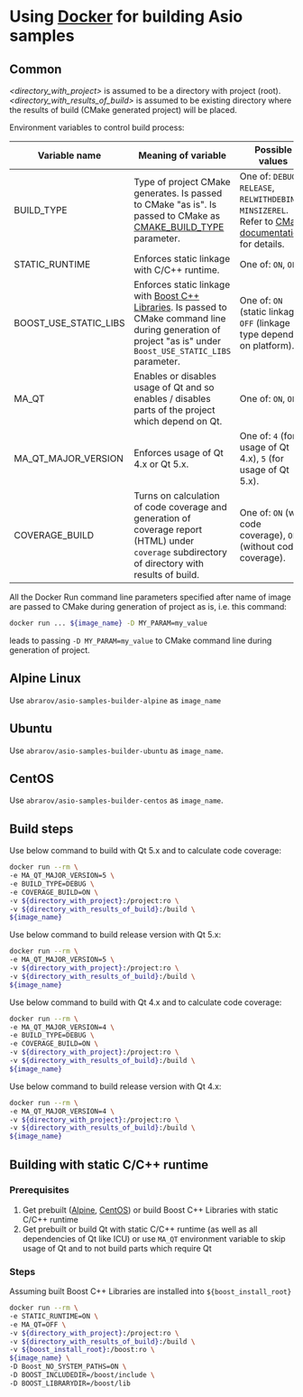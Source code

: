 # Using [Docker](https://docs.docker.com/) for building Asio samples

## Common

_&lt;directory_with_project&gt;_ is assumed to be a directory with project (root). 
_&lt;directory_with_results_of_build&gt;_ is assumed to be existing directory where the results of build (CMake generated project) will be placed.

Environment variables to control build process:

| Variable name  | Meaning of variable | Possible values | Default value  | Comments  |
|---|---|---|---|---|
| BUILD_TYPE | Type of project CMake generates. Is passed to CMake "as is". Is passed to CMake as [CMAKE_BUILD_TYPE](https://cmake.org/cmake/help/v3.0/variable/CMAKE_BUILD_TYPE.html) parameter. | One of: `DEBUG`,  `RELEASE`,  `RELWITHDEBINFO`, `MINSIZEREL`. Refer to [CMake documentation](https://cmake.org/cmake/help/v3.0/variable/CMAKE_BUILD_TYPE.html) for details. | `RELEASE` | Use `DEBUG` if calculating code coverage. |
| STATIC_RUNTIME | Enforces static linkage with C/C++ runtime. | One of: `ON`, `OFF`. | `OFF` |   |
| BOOST_USE_STATIC_LIBS | Enforces static linkage with [Boost C++ Libraries](http://www.boost.org/). Is passed to CMake command line during generation of project "as is" under `Boost_USE_STATIC_LIBS` parameter. | One of: `ON` (static linkage), `OFF` (linkage type depends on platform). | `ON` | Refer to documentation of [FindBoost](https://cmake.org/cmake/help/v3.0/module/FindBoost.html) CMake module for details about `Boost_USE_STATIC_LIBS`. |
| MA_QT | Enables or disables usage of Qt and so enables / disables parts of the project which depend on Qt. | One of: `ON`, `OFF`. | `ON` |   |
| MA_QT_MAJOR_VERSION | Enforces usage of Qt 4.x or Qt 5.x. | One of: `4` (for usage of Qt 4.x), `5` (for usage of Qt 5.x). | `5` | Is ignored if `MA_QT == OFF`. |
| COVERAGE_BUILD | Turns on calculation of code coverage and generation of coverage report (HTML) under `coverage` subdirectory of directory with results of build. | One of: `ON` (with code coverage), `OFF` (without code coverage). | `OFF` | It's recommended to calculate code coverage with debug build, i.e. with `BUILD_TYPE == DEBUG`. |

All the Docker Run command line parameters specified after name of image are passed to CMake during generation of project as is, i.e. this command:

```bash
docker run ... ${image_name} -D MY_PARAM=my_value
```

leads to passing `-D MY_PARAM=my_value` to CMake command line during generation of project.

## Alpine Linux

Use `abrarov/asio-samples-builder-alpine` as `image_name`

## Ubuntu

Use `abrarov/asio-samples-builder-ubuntu` as `image_name`.

## CentOS

Use `abrarov/asio-samples-builder-centos` as `image_name`.

## Build steps

Use below command to build with Qt 5.x and to calculate code coverage:

```bash
docker run --rm \
-e MA_QT_MAJOR_VERSION=5 \
-e BUILD_TYPE=DEBUG \
-e COVERAGE_BUILD=ON \
-v ${directory_with_project}:/project:ro \
-v ${directory_with_results_of_build}:/build \
${image_name}
```

Use below command to build release version with Qt 5.x:

```bash
docker run --rm \
-e MA_QT_MAJOR_VERSION=5 \
-v ${directory_with_project}:/project:ro \
-v ${directory_with_results_of_build}:/build \
${image_name}
```

Use below command to build with Qt 4.x and to calculate code coverage:

```bash
docker run --rm \
-e MA_QT_MAJOR_VERSION=4 \
-e BUILD_TYPE=DEBUG \
-e COVERAGE_BUILD=ON \
-v ${directory_with_project}:/project:ro \
-v ${directory_with_results_of_build}:/build \
${image_name}
```

Use below command to build release version with Qt 4.x:

```bash
docker run --rm \
-e MA_QT_MAJOR_VERSION=4 \
-v ${directory_with_project}:/project:ro \
-v ${directory_with_results_of_build}:/build \
${image_name}
```

## Building with static C/C++ runtime

### Prerequisites

1. Get prebuilt ([Alpine](https://bintray.com/mabrarov/generic/download_file?file_path=boost%2F1.69.0%2Fboost-1.69.0-alpine39-x64-gcc820-static-runtime.tar.gz), [CentOS](https://bintray.com/mabrarov/generic/download_file?file_path=boost%2F1.69.0%2Fboost-1.69.0-centos7-x64-gcc485-static-runtime.tar.gz)) or build Boost C++ Libraries with static C/C++ runtime
1. Get prebuilt or build Qt with static C/C++ runtime (as well as all dependencies of Qt like ICU) or use `MA_QT` environment variable to skip usage of Qt and to not build parts which require Qt

### Steps

Assuming built Boost C++ Libraries are installed into `${boost_install_root}`

```bash
docker run --rm \
-e STATIC_RUNTIME=ON \
-e MA_QT=OFF \
-v ${directory_with_project}:/project:ro \
-v ${directory_with_results_of_build}:/build \
-v ${boost_install_root}:/boost:ro \
${image_name} \
-D Boost_NO_SYSTEM_PATHS=ON \
-D BOOST_INCLUDEDIR=/boost/include \
-D BOOST_LIBRARYDIR=/boost/lib
```